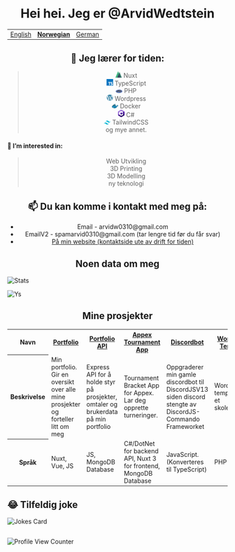 
<h1 align="center">Hei hei. Jeg er @ArvidWedtstein</h1>

<table align="center">
  <tr>
    <td><a href="README.md">English</a></td>
    <td><b><u><a href="README_no.md">Norwegian</a></b></u></td>
    <td><a href="README_de.md">German</a></td>
  </tr>
</table>

<h2 align="center">🌱 Jeg lærer for tiden:</h2>
<blockquote align="center">
  <img width="15"src="icons/nuxt.png" /> Nuxt<br>
  <img width="15"src="icons/typescript.png" /> TypeScript<br>
  <img width="15"src="icons/php.png" /> PHP<br>
  <img width="15"src="icons/wordpress.png" /> Wordpress<br>
  <img width="15"src="icons/docker.png" /> Docker<br>
  <img width="15"src="icons/csharp.png" /> C#<br>
  <img width="15"src="icons/tailwind.png" /> TailwindCSS<br>
  og mye annet.
</blockquote>


#### 👀 I’m interested in:
<blockquote align="center">
  Web Utvikling<br>
  3D Printing<br>
  3D Modelling<br>
  ny teknologi<br>
</blockquote>


<h2 align="center">📫 Du kan komme i kontakt med meg på: </h6>
<ul align="center">
  <li align="center">Email - arvidw0310@gmail.com</li>
  <li align="center">EmailV2 - spamarvid0310@gmail.com (tar lengre tid før du får svar)</li>
  <li align="center"><a href="https://nuxtarvidw.netlify.app">På min website (kontaktside ute av drift for tiden)</a></li>
</ul>



<h2 align="center">Noen data om meg</h2>

![Stats](https://github-readme-stats.vercel.app/api?username=ArvidWedtstein&show_icons=true&count_private=true&theme=dark)

![Ys](https://github-readme-stats.vercel.app/api/top-langs/?username=arvidwedtstein&theme=dark)


<h2 align="center">Mine prosjekter</h2>

<table align="center">
  <tr>
    <th>Navn</th>
    <th><a href="https://github.com/ArvidWedtstein/Nuxt-Website">Portfolio</a></th>
    <th><a href="https://github.com/ArvidWedtstein/Website-API">Portfolio API</a></th>
    <th><a href="https://github.com/appex/appex-tournaments">Appex Tournament App</a></th>
    <th><a href="https://github.com/ArvidWedtstein/DiscordbotV13">Discordbot</a></th>
    <th><a href="https://github.com/ArvidWedtstein/Devco">Wordpress Template</a></th>
  </tr>
  <tr>
    <th>Beskrivelse</th>
    <td>Min portfolio. Gir en oversikt over alle mine prosjekter og forteller litt om meg</td>
    <td>Express API for å holde styr på prosjekter, omtaler og brukerdata på min portfolio</td>
    <td>Tournament Bracket App for Appex. Lar deg opprette turneringer.</td>
    <td>Oppgraderer min gamle discordbot til DiscordJSV13 siden discord stengte av DiscordJS-Commando Frameworket</td>
    <td>Wordpress template til et skoleprosjekt</td>
  </tr>
  <tr>
    <th>Språk</th>
    <td>Nuxt, Vue, JS</td>
    <td>JS, MongoDB Database</td>
    <td>C#/DotNet for backend API, Nuxt 3 for frontend, MongoDB Database</td>
    <td>JavaScript. (Konverteres til TypeScript)</td>
    <td>PHP</td>
  </tr>
</table>
<!-- <p align="center">
  <a href="https://github.com/ArvidWedtstein/Nuxt-Website">
    <img align="center" src="https://github-readme-stats.vercel.app/api/pin/?username=arvidwedtstein&repo=nuxt-website" />
  </a>
  <a href="https://github.com/ArvidWedtstein/Website-API">
    <img align="center" src="https://github-readme-stats.vercel.app/api/pin/?username=arvidwedtstein&repo=website-api" />
  </a>
  <a href="https://github.com/ArvidWedtstein/DiscordbotV13">
    <img align="center" src="https://github-readme-stats.vercel.app/api/pin/?username=arvidwedtstein&repo=discordbotv13" />
  </a>
</p> -->

## 😂 Tilfeldig joke
![Jokes Card](https://readme-jokes.vercel.app/api)
##
![Profile View Counter](https://komarev.com/ghpvc/?username=arvidwedtstein)

